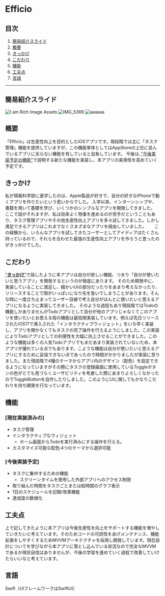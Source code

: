 # Efficio
## 目次
1. [簡易紹介スライド](#今後実装予定)
2. [概要](#概要)
3. [きっかけ](#きっかけ)
4. [こだわり](#こだわり)
5. [機能](#機能)
6. [工夫点](#工夫点)
7. [言語](#言語)
<hr>

## 簡易紹介スライド
![I am Rich Image Assets](https://github.com/hapiharu012/Productivity-Apps-for-iOS/assets/120043995/f1404d62-31ae-4884-9171-e51ea591143a)
![IMG_5369](https://github.com/hapiharu012/Productivity-Apps-for-iOS/assets/120043995/e9d2007d-cfed-4c34-8707-e289befd1d70)
![aaaaaa](https://github.com/hapiharu012/Productivity-Apps-for-iOS/assets/120043995/5d9be1f8-3a24-4314-aa5d-29b12d5ea7fe)

## 概要
「Efficio」は生産性向上を目的としたiOSアプリです。現段階では主に「タスク管理」機能を提供していますが、この機能単体としてはAppStoreの上位に並んでいるアプリに劣らない機能を有していると自負しています。
今後は、[”今後実装予定の機能”](#今後実装予定)で説明する新たな機能を実装し、本アプリの実用性を高めていく予定です。

## きっかけ
私が情報科学部に進学したのは、Apple製品が好きで、自分の好きなiPhoneで動くアプリを作りたいという思いからでした。
入学以来、インターンシップや、書籍を用いて基礎を学び、いくつかのシンプルなアプリを開発してきました。  
ここで話がそれますが、私は効率よく物事を進めるのが苦手だということもあり、タスク管理アプリやその他生産性向上アプリを多々試してきました。しかし満足できるアプリはこれまでなくさまざまなアプリを経由していました。　　
この経験から、いろんなアプリを試してきたユーザーとしてアイディアはたくさん持っているので、それらを合わせた最強の生産性向上アプリを作ろうと思ったのがきっかけでした。

## こだわり
["**きっかけ**"](#きっかけ)で話したように本アプリは自分が欲しい機能、つまり「自分が使いたいと思うアプリ」を開発するというのが根底にあります。
そのため開発中に、実装していることに満足し、細かいUIの部分だったりをあまり考えなかったり、リリースすることで頭がいっぱいになり先を急いでしまうことがあります。そんな時に一度立ち止まってユーザー目線で考え自分がほんとに使いたいと思えるアプリになるように実装してきました。
そのような過程もあり現段階ではTodoの機能しかありませんがTodoアプリとして自分が他のアプリじゃなくてこのアプリを使いたいとお思える程の機能は最低限実装しています。例えば先日リリースされたiOS17で導入された「インタラクティブウィジェット」をいち早く実装し、アプリを開かなくてもタスクの完了操作を行えるようにしました。この実装によりTodoアプリとしての利便性を大幅に向上させることができました。このような機能は多くの人気Todoアプリでもまだあまり実装されていないため、本アプリが優れている点でもあります。こような機能は自分が使いたいと思えるアプリにするために妥協できない点であったので時間がかかりましたが実装に至りました。また現段階で4種のテーマからアプリ内のデザイン（配色）を設定できるようになっていますがその際にタスクの登録画面に使用しているToggleボタンの色がとても見づらくユーザビリティを考慮した際にあまりよろしくなかったのでToggleButtonを自作したりしました。このようにUIに関してもかなりこだわりを持ち開発を行なっています。

## 機能
### [現在実装済みの]  
- タスク管理
- インタラクティブなウィジェット
  - ホーム画面からTodoを実行済みにする操作を行える。
- カスタマイズ可能な配色:4つのテーマから選択可能

### [今後実装予定]
- タスクに集中するための機能
  - スクリーンタイムを使用した外部アプリへのアクセス制限
- 取り組んだ時間をタスクごとまたは総時間のグラフ表示
- 1日のスケジュールを記録/改善機能
- 達成度の数値化
  
## 工夫点
上で記してきたように本アプリは今後生産性を向上をサポートする機能を増やしていきたいと考えています。そのためコードの可読性をあげメンテナンス、機能拡張をしやすくするためMVVMアーキテクチャを採用し開発しています。現在設計についてを学びながら本アプリに落とし込んでいる状況なので完全なMVVMであるか現状自信はありませんが、今後の学習を進めていく過程で改善していけたらいいなと考えています。

## 言語
Swift（UIフレームワークはSwiftUI）
